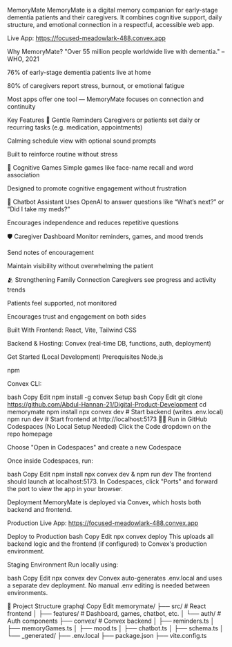 MemoryMate
MemoryMate is a digital memory companion for early-stage dementia patients and their caregivers. It combines cognitive support, daily structure, and emotional connection in a respectful, accessible web app.

Live App: https://focused-meadowlark-488.convex.app

Why MemoryMate?
"Over 55 million people worldwide live with dementia." – WHO, 2021

76% of early-stage dementia patients live at home

80% of caregivers report stress, burnout, or emotional fatigue

Most apps offer one tool — MemoryMate focuses on connection and continuity

Key Features
📅 Gentle Reminders
Caregivers or patients set daily or recurring tasks (e.g. medication, appointments)

Calming schedule view with optional sound prompts

Built to reinforce routine without stress

🧠 Cognitive Games
Simple games like face-name recall and word association

Designed to promote cognitive engagement without frustration

💬 Chatbot Assistant
Uses OpenAI to answer questions like “What’s next?” or “Did I take my meds?”

Encourages independence and reduces repetitive questions

🛡 Caregiver Dashboard
Monitor reminders, games, and mood trends

Send notes of encouragement

Maintain visibility without overwhelming the patient

🫂 Strengthening Family Connection
Caregivers see progress and activity trends

Patients feel supported, not monitored

Encourages trust and engagement on both sides

Built With
Frontend: React, Vite, Tailwind CSS

Backend & Hosting: Convex (real-time DB, functions, auth, deployment)

Get Started (Local Development)
Prerequisites
Node.js

npm

Convex CLI:

bash
Copy
Edit
npm install -g convex
Setup
bash
Copy
Edit
git clone https://github.com/Abdul-Hannan-21/Digital-Product-Development
cd memorymate
npm install
npx convex dev      # Start backend (writes .env.local)
npm run dev         # Start frontend at http://localhost:5173
🧑‍💻 Run in GitHub Codespaces (No Local Setup Needed)
Click the Code dropdown on the repo homepage

Choose "Open in Codespaces" and create a new Codespace

Once inside Codespaces, run:

bash
Copy
Edit
npm install
npx convex dev &
npm run dev
The frontend should launch at localhost:5173. In Codespaces, click "Ports" and forward the port to view the app in your browser.

Deployment
MemoryMate is deployed via Convex, which hosts both backend and frontend.

Production
Live App: https://focused-meadowlark-488.convex.app

Deploy to Production
bash
Copy
Edit
npx convex deploy
This uploads all backend logic and the frontend (if configured) to Convex's production environment.

Staging Environment
Run locally using:

bash
Copy
Edit
npx convex dev
Convex auto-generates .env.local and uses a separate dev deployment.
No manual .env editing is needed between environments.

📁 Project Structure
graphql
Copy
Edit
memorymate/
├── src/             # React frontend
│   ├── features/    # Dashboard, games, chatbot, etc.
│   └── auth/        # Auth components
├── convex/          # Convex backend
│   ├── reminders.ts
│   ├── memoryGames.ts
│   ├── mood.ts
│   ├── chatbot.ts
│   ├── schema.ts
│   └── _generated/
├── .env.local
├── package.json
├── vite.config.ts